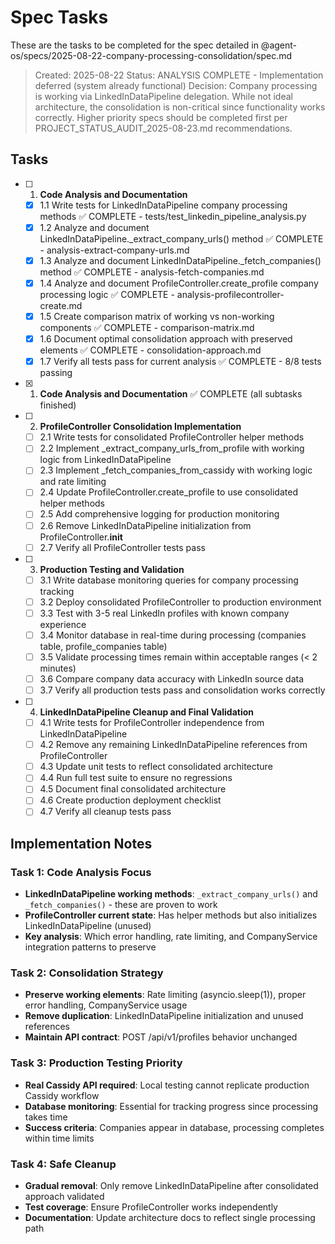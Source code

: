 # Spec Tasks

These are the tasks to be completed for the spec detailed in @agent-os/specs/2025-08-22-company-processing-consolidation/spec.md

> Created: 2025-08-22
> Status: ANALYSIS COMPLETE - Implementation deferred (system already functional)
> Decision: Company processing is working via LinkedInDataPipeline delegation. While not ideal architecture,
> the consolidation is non-critical since functionality works correctly. Higher priority specs should be
> completed first per PROJECT_STATUS_AUDIT_2025-08-23.md recommendations.

## Tasks

- [ ] 1. **Code Analysis and Documentation**
  - [x] 1.1 Write tests for LinkedInDataPipeline company processing methods ✅ COMPLETE - tests/test_linkedin_pipeline_analysis.py
  - [x] 1.2 Analyze and document LinkedInDataPipeline._extract_company_urls() method ✅ COMPLETE - analysis-extract-company-urls.md
  - [x] 1.3 Analyze and document LinkedInDataPipeline._fetch_companies() method ✅ COMPLETE - analysis-fetch-companies.md
  - [x] 1.4 Analyze and document ProfileController.create_profile company processing logic ✅ COMPLETE - analysis-profilecontroller-create.md
  - [x] 1.5 Create comparison matrix of working vs non-working components ✅ COMPLETE - comparison-matrix.md
  - [x] 1.6 Document optimal consolidation approach with preserved elements ✅ COMPLETE - consolidation-approach.md
  - [x] 1.7 Verify all tests pass for current analysis ✅ COMPLETE - 8/8 tests passing

- [x] 1. **Code Analysis and Documentation** ✅ COMPLETE (all subtasks finished)

- [ ] 2. **ProfileController Consolidation Implementation**
  - [ ] 2.1 Write tests for consolidated ProfileController helper methods
  - [ ] 2.2 Implement _extract_company_urls_from_profile with working logic from LinkedInDataPipeline
  - [ ] 2.3 Implement _fetch_companies_from_cassidy with working logic and rate limiting
  - [ ] 2.4 Update ProfileController.create_profile to use consolidated helper methods
  - [ ] 2.5 Add comprehensive logging for production monitoring
  - [ ] 2.6 Remove LinkedInDataPipeline initialization from ProfileController.__init__
  - [ ] 2.7 Verify all ProfileController tests pass

- [ ] 3. **Production Testing and Validation**
  - [ ] 3.1 Write database monitoring queries for company processing tracking
  - [ ] 3.2 Deploy consolidated ProfileController to production environment
  - [ ] 3.3 Test with 3-5 real LinkedIn profiles with known company experience
  - [ ] 3.4 Monitor database in real-time during processing (companies table, profile_companies table)
  - [ ] 3.5 Validate processing times remain within acceptable ranges (< 2 minutes)
  - [ ] 3.6 Compare company data accuracy with LinkedIn source data
  - [ ] 3.7 Verify all production tests pass and consolidation works correctly

- [ ] 4. **LinkedInDataPipeline Cleanup and Final Validation**
  - [ ] 4.1 Write tests for ProfileController independence from LinkedInDataPipeline
  - [ ] 4.2 Remove any remaining LinkedInDataPipeline references from ProfileController
  - [ ] 4.3 Update unit tests to reflect consolidated architecture
  - [ ] 4.4 Run full test suite to ensure no regressions
  - [ ] 4.5 Document final consolidated architecture
  - [ ] 4.6 Create production deployment checklist
  - [ ] 4.7 Verify all cleanup tests pass

## Implementation Notes

### Task 1: Code Analysis Focus
- **LinkedInDataPipeline working methods**: `_extract_company_urls()` and `_fetch_companies()` - these are proven to work
- **ProfileController current state**: Has helper methods but also initializes LinkedInDataPipeline (unused)
- **Key analysis**: Which error handling, rate limiting, and CompanyService integration patterns to preserve

### Task 2: Consolidation Strategy  
- **Preserve working elements**: Rate limiting (asyncio.sleep(1)), proper error handling, CompanyService usage
- **Remove duplication**: LinkedInDataPipeline initialization and unused references
- **Maintain API contract**: POST /api/v1/profiles behavior unchanged

### Task 3: Production Testing Priority
- **Real Cassidy API required**: Local testing cannot replicate production Cassidy workflow
- **Database monitoring**: Essential for tracking progress since processing takes time
- **Success criteria**: Companies appear in database, processing completes within time limits

### Task 4: Safe Cleanup
- **Gradual removal**: Only remove LinkedInDataPipeline after consolidated approach validated
- **Test coverage**: Ensure ProfileController works independently
- **Documentation**: Update architecture docs to reflect single processing path
